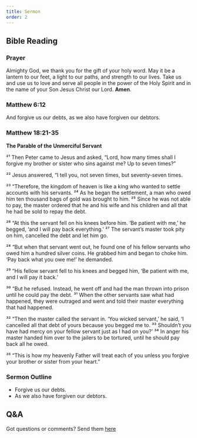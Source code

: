 ```yaml
---
title: Sermon 
order: 2
---
```


## Bible Reading

### Prayer
Almighty God, we thank you for the gift of your holy word. May it be a lantern to our feet, a light to our paths, and strength to our lives. Take us and use us to love and serve all people in the power of the Holy Spirit and in the name of your Son Jesus Christ our Lord. **Amen**.

### Matthew 6:12
And forgive us our debts,
as we also have forgiven our debtors.

### Matthew 18:21-35

**The Parable of the Unmerciful Servant**

²¹ Then Peter came to Jesus and asked, “Lord, how many times shall I forgive my brother or sister who sins against me? Up to seven times?”

²² Jesus answered, “I tell you, not seven times, but seventy-seven times. 

²³ “Therefore, the kingdom of heaven is like a king who wanted to settle accounts with his servants. ²⁴ As he began the settlement, a man who owed him ten thousand bags of gold was brought to him. ²⁵ Since he was not able to pay, the master ordered that he and his wife and his children and all that he had be sold to repay the debt.

²⁶ “At this the servant fell on his knees before him. ‘Be patient with me,’ he begged, ‘and I will pay back everything.’ ²⁷ The servant’s master took pity on him, cancelled the debt and let him go.

²⁸ “But when that servant went out, he found one of his fellow servants who owed him a hundred silver coins. He grabbed him and began to choke him. ‘Pay back what you owe me!’ he demanded.

²⁹ “His fellow servant fell to his knees and begged him, ‘Be patient with me, and I will pay it back.’

³⁰ “But he refused. Instead, he went off and had the man thrown into prison until he could pay the debt. ³¹ When the other servants saw what had happened, they were outraged and went and told their master everything that had happened.

³² “Then the master called the servant in. ‘You wicked servant,’ he said, ‘I cancelled all that debt of yours because you begged me to. ³³ Shouldn’t you have had mercy on your fellow servant just as I had on you?’ ³⁴ In anger his master handed him over to the jailers to be tortured, until he should pay back all he owed.

³⁵ “This is how my heavenly Father will treat each of you unless you forgive your brother or sister from your heart.”


### Sermon Outline
- Forgive us our debts.
- As we also have forgiven our debtors. 



## Q&A
Got questions or comments? Send them [here](https://tinyurl.com/SGHACQuestionsAnswers)
